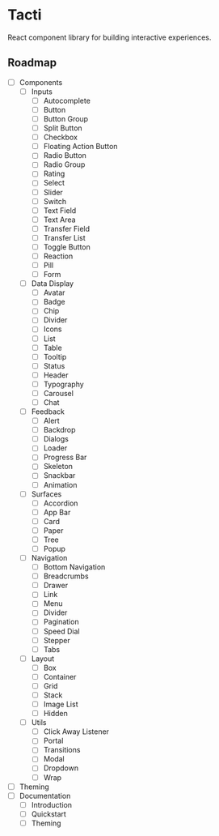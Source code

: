 # Tacti

React component library for building interactive experiences.

## Roadmap

-   [ ] Components
    -   [ ] Inputs
        -   [ ] Autocomplete
        -   [ ] Button
        -   [ ] Button Group
        -   [ ] Split Button
        -   [ ] Checkbox
        -   [ ] Floating Action Button
        -   [ ] Radio Button
        -   [ ] Radio Group
        -   [ ] Rating
        -   [ ] Select
        -   [ ] Slider
        -   [ ] Switch
        -   [ ] Text Field
        -   [ ] Text Area
        -   [ ] Transfer Field
        -   [ ] Transfer List
        -   [ ] Toggle Button
        -   [ ] Reaction
        -   [ ] Pill
        -   [ ] Form
    -   [ ] Data Display
        -   [ ] Avatar
        -   [ ] Badge
        -   [ ] Chip
        -   [ ] Divider
        -   [ ] Icons
        -   [ ] List
        -   [ ] Table
        -   [ ] Tooltip
        -   [ ] Status
        -   [ ] Header
        -   [ ] Typography
        -   [ ] Carousel
        -   [ ] Chat
    -   [ ] Feedback
        -   [ ] Alert
        -   [ ] Backdrop
        -   [ ] Dialogs
        -   [ ] Loader
        -   [ ] Progress Bar
        -   [ ] Skeleton
        -   [ ] Snackbar
        -   [ ] Animation
    -   [ ] Surfaces
        -   [ ] Accordion
        -   [ ] App Bar
        -   [ ] Card
        -   [ ] Paper
        -   [ ] Tree
        -   [ ] Popup
    -   [ ] Navigation
        -   [ ] Bottom Navigation
        -   [ ] Breadcrumbs
        -   [ ] Drawer
        -   [ ] Link
        -   [ ] Menu
        -   [ ] Divider
        -   [ ] Pagination
        -   [ ] Speed Dial
        -   [ ] Stepper
        -   [ ] Tabs
    -   [ ] Layout
        -   [ ] Box
        -   [ ] Container
        -   [ ] Grid
        -   [ ] Stack
        -   [ ] Image List
        -   [ ] Hidden
    -   [ ] Utils
        -   [ ] Click Away Listener
        -   [ ] Portal
        -   [ ] Transitions
        -   [ ] Modal
        -   [ ] Dropdown
        -   [ ] Wrap
-   [ ] Theming
-   [ ] Documentation
    -   [ ] Introduction
    -   [ ] Quickstart
    -   [ ] Theming
